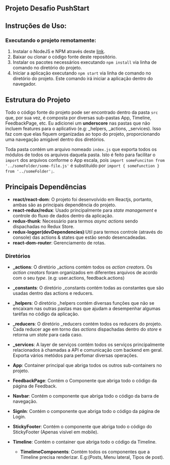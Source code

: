 ## Projeto Desafio PushStart

## Instruções de Uso:

### Executando o projeto remotamente:
1. Instalar o NodeJS e NPM através deste [link](https://nodejs.org/en/). 
2. Baixar ou clonar o código fonte deste repositório.
3. Instalar os pacotes necessários executando `npm install` via linha de comando no diretório do projeto.
4. Iniciar a aplicação executando `npm start` via linha de comando no diretório do projeto. Este comando irá iniciar a aplicação dentro do navegador.

## Estrutura do Projeto
Todo o código fonte do projeto pode ser encontrado dentro da pasta `src` que, por sua vez, é composta por diversas sub-pastas App, Timeline, FeedbackPage, etc. Eu adicionei um **underscore** nas pastas que não incluem features para o aplicativo (e.g: _helpers, _actions, _services). Isso faz com que elas fiquem organizadas ao topo do projeto, proporcionando uma navegação amigável dentro dos diretórios.

Toda pasta contém um arquivo nomeado `index.js` que exporta todos os módulos de todos os arquivos daquela pasta. Isto é feito para facilitar o `import` dos arquivos conforme o App escala, pois `import someFunciton from '../someFolder/some-file.js'` é substituído por  `import { someFunction } from '../someFolder';`.


## Principais Dependências
* **react/react-dom**: O projeto foi desenvolvido em Reactjs, portanto, ambas são as principais dependência do projeto.
* **react-redux/redux**: Usado principalmente para _state management_ e controle do fluxo de dados dentro da aplicação.
* **redux-thunk**: Necessário para termos _async actions_ sendo dispachadas no Redux Store.
* **redux-logger(devDependencies)**:Util para termos controle (através do console) das actions & states que estão sendo desencadeadas.
* **react-dom-router**: Gerenciamento de rotas.

### Diretórios
* **_actions**: O diretório _actions contém todos os _action creators_.  Os _action creators_ foram organizados em diferentes arquivos de acordo com o seu _type_. (e.g: user.actions, feedback.actions)

* **_constants**: O diretório _constants contém todas as constantes que são usadas dentro das actions e reducers. 

* **_helpers**: O diretório _helpers contém diversas funções que não se encaixam nas outras pastas mas que ajudam a desempenhar algumas taréfas no código da aplicação.

* **_reducers**: O diretório _reducers contém todos os reducers do projeto. Cada reducer age em torno das _actions_ dispachadas dentro do _store_ e retorna um _state_ para cada caso.

* **_services**: A layer de serviços contém todos os serviços principalmente relacionados à chamadas a API e comunicação com backend em geral. Exporta vários metódos para perfomar diversas operações.

* **App**: Container principal que abriga todos os outros sub-containers no projeto.

* **FeedbackPage**: Contém o Componente que abriga todo o código da página de Feedback.

* **Navbar**: Contém o componente que abriga todo o código da barra de navegação.

* **SignIn**:  Contém o componente que abriga todo o código da página de Login.

* **StickyFooter**: Contém o componente que abriga todo o código do StickyFooter (Apenas visível em mobile).

* **Timeline**: Contém o container que abriga todo o código da Timeline.
  *  **TimelimeComponents**: Contém todos os componentes que a Timeline precisa renderizar. E.g:(Posts, Menu lateral, Tipos de post).
